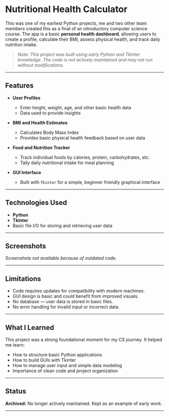 # Nutritional Health Calculator

This was one of my earliest Python projects, me and two other team members created this as a final of an introductory computer science course. The app is a basic **personal health dashboard**, allowing users to create a profile, calculate their BMI, assess physical health, and track daily nutrition intake.

> *Note: This project was built using early Python and Tkinter knowledge. The code is not actively maintained and may not run without modifications.*

---

## Features

- **User Profiles**
  - Enter height, weight, age, and other basic health data
  - Data used to provide insights

- **BMI and Health Estimates**
  - Calculates Body Mass Index
  - Provides basic physical health feedback based on user data

- **Food and Nutrition Tracker**
  - Track individual foods by calories, protein, carbohydrates, etc.
  - Tally daily nutritional intake for meal planning

- **GUI Interface**
  - Built with `Tkinter` for a simple, beginner friendly graphical interface

---

## Technologies Used

- **Python**
- **Tkinter**
- Basic file I/O for storing and retrieving user data

---

## Screenshots

*Screenshots not available because of outdated code.*

---

## Limitations

- Code requires updates for compatibility with modern machines.
- GUI design is basic and could benefit from improved visuals.
- No database — user data is stored in basic files.
- No error handling for invalid input or incorrect data.

---

## What I Learned

This project was a strong foundational moment for my CS journey. It helped me learn:
- How to structure basic Python applications
- How to build GUIs with Tkinter
- How to manage user input and simple data modeling
- Importance of clean code and project organization

---

## Status

**Archived:** No longer actively maintained. Kept as an example of early work.

---